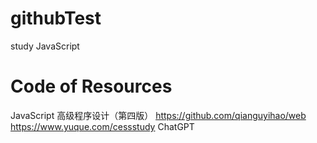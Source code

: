 # githubTest
study JavaScript

# Code of Resources
JavaScript 高级程序设计（第四版）
https://github.com/qianguyihao/web
https://www.yuque.com/cessstudy
ChatGPT
